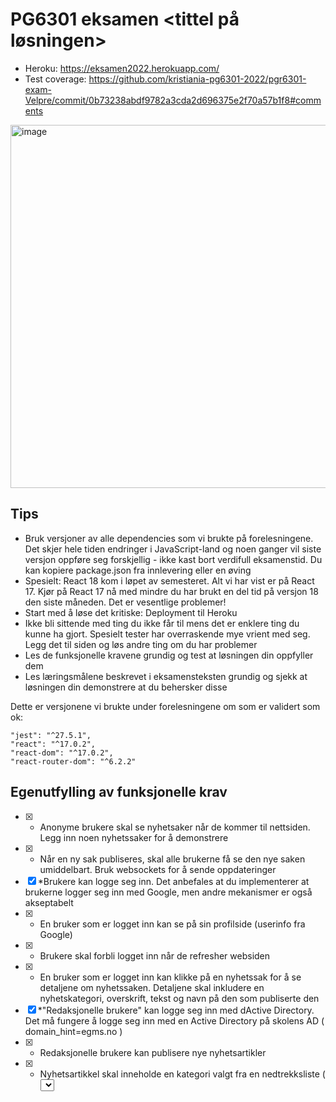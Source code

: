 # PG6301 eksamen <tittel på løsningen>

* Heroku: https://eksamen2022.herokuapp.com/
* Test coverage: https://github.com/kristiania-pg6301-2022/pgr6301-exam-Velpre/commit/0b73238abdf9782a3cda2d696375e2f70a57b1f8#comments
<img width="581" alt="image" src="https://user-images.githubusercontent.com/65472724/167040184-967be4bb-5dbc-4f5c-a8d6-c588bbae42ee.png">

## Tips

* Bruk versjoner av alle dependencies som vi brukte på forelesningene. Det skjer hele tiden endringer i JavaScript-land og noen ganger vil siste versjon oppføre seg forskjellig - ikke kast bort verdifull eksamenstid. Du kan kopiere package.json fra innlevering eller en øving
* Spesielt: React 18 kom i løpet av semesteret. Alt vi har vist er på React 17. Kjør på React 17 nå med mindre du har brukt en del tid på versjon 18 den siste måneden. Det er vesentlige problemer!
* Start med å løse det kritiske: Deployment til Heroku
* Ikke bli sittende med ting du ikke får til mens det er enklere ting du kunne ha gjort. Spesielt tester har overraskende mye vrient med seg. Legg det til siden og løs andre ting om du har problemer
* Les de funksjonelle kravene grundig og test at løsningen din oppfyller dem
* Les læringsmålene beskrevet i eksamensteksten grundig og sjekk at løsningen din demonstrere at du behersker disse

Dette er versjonene vi brukte under forelesningene om som er validert som ok:

```
"jest": "^27.5.1",
"react": "^17.0.2",
"react-dom": "^17.0.2",
"react-router-dom": "^6.2.2"
```


## Egenutfylling av funksjonelle krav

* [x] * Anonyme brukere skal se nyhetsaker når de kommer til nettsiden. Legg inn noen nyhetssaker for å demonstrere
* [x] * Når en ny sak publiseres, skal alle brukerne få se den nye saken umiddelbart. Bruk websockets for å sende oppdateringer
 * [x] *Brukere kan logge seg inn. Det anbefales at du implementerer at brukerne logger seg inn med Google, men andre
mekanismer er også akseptabelt
* [x] * En bruker som er logget inn kan se på sin profilside (userinfo fra Google)
* [x] * Brukere skal forbli logget inn når de refresher websiden
* [x] * En bruker som er logget inn kan klikke på en nyhetssak for å se detaljene om nyhetssaken. Detaljene skal inkludere en
nyhetskategori, overskrift, tekst og navn på den som publiserte den
 * [x] *"Redaksjonelle brukere" kan logge seg inn med dActive Directory. Det må fungere å logge seg inn med en Active Directory
på skolens AD ( domain_hint=egms.no )
* [x] * Redaksjonelle brukere kan publisere nye nyhetsartikler
* [x] * Nyhetsartikkel skal inneholde en kategori valgt fra en nedtrekksliste ( <select> ), tittel ( <input> ) og tekst ( <textarea> )
* [x] * Dersom noen allerede har publisert en nyhetsartikkel med samme tittel skal serveren sende HTTP status kode 400 og en
feilmelding
   * Logfører dette på clienten i konsollen. Det er bug i browseren og selv om article ikke blir lagt til i DB dukker den opp på nettsiden på grunn av at websocket registrerer den feil. Når siden refreshes ser man at article ikke ble lagt inn i DB. 
* [x] * Brukeren skal forhindres fra å sende inn en nyhetsartikkel som mangler kategori, tittel eller tekst
* [x] * En redaksjonell bruker skal kunne redigere en artikkel de selv har publisert
   * Dette har jeg ikke rukket. Ser for meg at det kunne enkelt løses ved å sammenligne user.hk.name med author på article. Kunne mappe over articles som ble publisert av den useren som er logget inn og liste bare de articles som matcher søke sånn at brukeren får mulighet å bare endre de articles som han selv har publisert.
* [x] * Alle feil fra serves skal presenteres til bruker på en pen måte, med mulighet for brukeren til å prøve igjen


## Egenutfylling av tekniske krav

* [x] Oppsett av package.json, parcel, express, prettier
* [x] React Router
* [x] Express app
* [x] Kommunikasjon mellom frontend (React) og backend (Express)
* [x] Deployment til Heroku
* [x] Bruk av MongoDB
* [x] OpenID Connect
* [x] Web Sockets
    * websockets fungerer men i forbindelse med å legge til article som har samme titel som en article som allerede finnes, registrerer websocket endring selv om 
     det ikke legges article i DB. Når browseren refreshes ser man at filmen ikke blir lagt til, og websockets registreringen blir fjernet
* [x] Jest med dokumentert testdekning
  * det ble for lite tid på slutten for å kunne rekke flere tester. Hadde nok klart å teste update og delite på serveren og også skrive flere tester for clienten men det ble for lite tid
 
